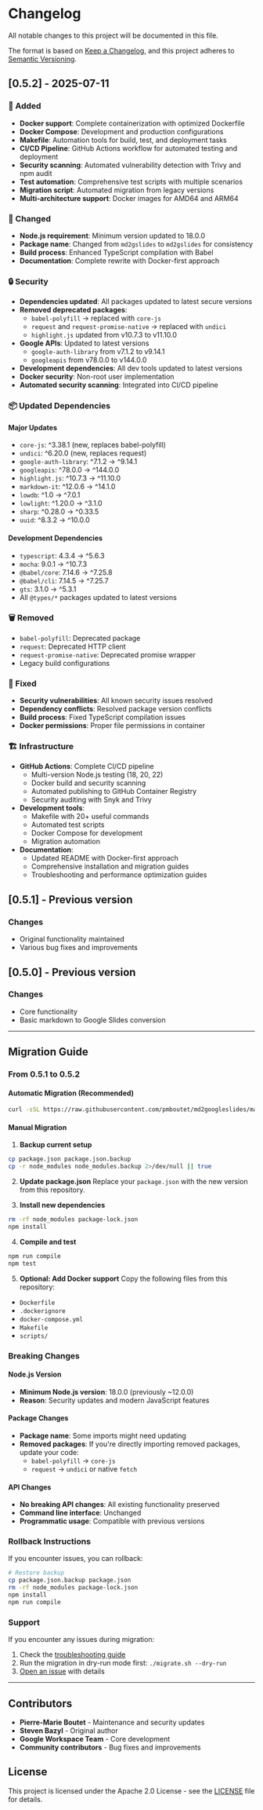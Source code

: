 # Changelog

All notable changes to this project will be documented in this file.

The format is based on [Keep a Changelog](https://keepachangelog.com/en/1.0.0/),
and this project adheres to [Semantic Versioning](https://semver.org/spec/v2.0.0.html).

## [0.5.2] - 2025-07-11

### 🚀 Added
- **Docker support**: Complete containerization with optimized Dockerfile
- **Docker Compose**: Development and production configurations
- **Makefile**: Automation tools for build, test, and deployment tasks
- **CI/CD Pipeline**: GitHub Actions workflow for automated testing and deployment
- **Security scanning**: Automated vulnerability detection with Trivy and npm audit
- **Test automation**: Comprehensive test scripts with multiple scenarios
- **Migration script**: Automated migration from legacy versions
- **Multi-architecture support**: Docker images for AMD64 and ARM64

### 🔧 Changed
- **Node.js requirement**: Minimum version updated to 18.0.0
- **Package name**: Changed from `md2gslides` to `md2gslides` for consistency
- **Build process**: Enhanced TypeScript compilation with Babel
- **Documentation**: Complete rewrite with Docker-first approach

### 🔒 Security
- **Dependencies updated**: All packages updated to latest secure versions
- **Removed deprecated packages**:
  - `babel-polyfill` → replaced with `core-js`
  - `request` and `request-promise-native` → replaced with `undici`
  - `highlight.js` updated from v10.7.3 to v11.10.0
- **Google APIs**: Updated to latest versions
  - `google-auth-library` from v7.1.2 to v9.14.1
  - `googleapis` from v78.0.0 to v144.0.0
- **Development dependencies**: All dev tools updated to latest versions
- **Docker security**: Non-root user implementation
- **Automated security scanning**: Integrated into CI/CD pipeline

### 📦 Updated Dependencies

#### Major Updates
- `core-js`: ^3.38.1 (new, replaces babel-polyfill)
- `undici`: ^6.20.0 (new, replaces request)
- `google-auth-library`: ^7.1.2 → ^9.14.1
- `googleapis`: ^78.0.0 → ^144.0.0
- `highlight.js`: ^10.7.3 → ^11.10.0
- `markdown-it`: ^12.0.6 → ^14.1.0
- `lowdb`: ^1.0 → ^7.0.1
- `lowlight`: ^1.20.0 → ^3.1.0
- `sharp`: ^0.28.0 → ^0.33.5
- `uuid`: ^8.3.2 → ^10.0.0

#### Development Dependencies
- `typescript`: 4.3.4 → ^5.6.3
- `mocha`: 9.0.1 → ^10.7.3
- `@babel/core`: 7.14.6 → ^7.25.8
- `@babel/cli`: 7.14.5 → ^7.25.7
- `gts`: 3.1.0 → ^5.3.1
- All `@types/*` packages updated to latest versions

### 🗑️ Removed
- `babel-polyfill`: Deprecated package
- `request`: Deprecated HTTP client
- `request-promise-native`: Deprecated promise wrapper
- Legacy build configurations

### 🐛 Fixed
- **Security vulnerabilities**: All known security issues resolved
- **Dependency conflicts**: Resolved package version conflicts
- **Build process**: Fixed TypeScript compilation issues
- **Docker permissions**: Proper file permissions in container

### 🏗️ Infrastructure
- **GitHub Actions**: Complete CI/CD pipeline
  - Multi-version Node.js testing (18, 20, 22)
  - Docker build and security scanning
  - Automated publishing to GitHub Container Registry
  - Security auditing with Snyk and Trivy
- **Development tools**:
  - Makefile with 20+ useful commands
  - Automated test scripts
  - Docker Compose for development
  - Migration automation
- **Documentation**:
  - Updated README with Docker-first approach
  - Comprehensive installation and migration guides
  - Troubleshooting and performance optimization guides

## [0.5.1] - Previous version
### Changes
- Original functionality maintained
- Various bug fixes and improvements

## [0.5.0] - Previous version
### Changes
- Core functionality
- Basic markdown to Google Slides conversion

---

## Migration Guide

### From 0.5.1 to 0.5.2

#### Automatic Migration (Recommended)
```bash
curl -sSL https://raw.githubusercontent.com/pmboutet/md2googleslides/main/scripts/migrate.sh | bash
```

#### Manual Migration
1. **Backup current setup**
```bash
cp package.json package.json.backup
cp -r node_modules node_modules.backup 2>/dev/null || true
```

2. **Update package.json**
Replace your `package.json` with the new version from this repository.

3. **Install new dependencies**
```bash
rm -rf node_modules package-lock.json
npm install
```

4. **Compile and test**
```bash
npm run compile
npm test
```

5. **Optional: Add Docker support**
Copy the following files from this repository:
- `Dockerfile`
- `.dockerignore`
- `docker-compose.yml`
- `Makefile`
- `scripts/`

### Breaking Changes

#### Node.js Version
- **Minimum Node.js version**: 18.0.0 (previously ~12.0.0)
- **Reason**: Security updates and modern JavaScript features

#### Package Changes
- **Package name**: Some imports might need updating
- **Removed packages**: If you're directly importing removed packages, update your code:
  - `babel-polyfill` → `core-js`
  - `request` → `undici` or native `fetch`

#### API Changes
- **No breaking API changes**: All existing functionality preserved
- **Command line interface**: Unchanged
- **Programmatic usage**: Compatible with previous versions

### Rollback Instructions

If you encounter issues, you can rollback:

```bash
# Restore backup
cp package.json.backup package.json
rm -rf node_modules package-lock.json
npm install
npm run compile
```

### Support

If you encounter any issues during migration:
1. Check the [troubleshooting guide](README.md#🚨-résolution-de-problèmes)
2. Run the migration in dry-run mode first: `./migrate.sh --dry-run`
3. [Open an issue](https://github.com/pmboutet/md2googleslides/issues) with details

---

## Contributors

- **Pierre-Marie Boutet** - Maintenance and security updates
- **Steven Bazyl** - Original author
- **Google Workspace Team** - Core development
- **Community contributors** - Bug fixes and improvements

## License

This project is licensed under the Apache 2.0 License - see the [LICENSE](LICENSE) file for details.